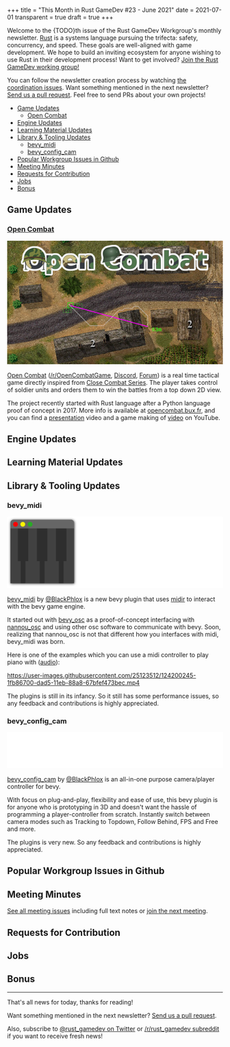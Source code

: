 +++
title = "This Month in Rust GameDev #23 - June 2021"
date = 2021-07-01
transparent = true
draft = true
+++

<!-- Check the post with markdownlint-->

Welcome to the {TODO}th issue of the Rust GameDev Workgroup's
monthly newsletter.
[Rust] is a systems language pursuing the trifecta:
safety, concurrency, and speed.
These goals are well-aligned with game development.
We hope to build an inviting ecosystem for anyone wishing
to use Rust in their development process!
Want to get involved? [Join the Rust GameDev working group!][join]

You can follow the newsletter creation process
by watching [the coordination issues][coordination].
Want something mentioned in the next newsletter?
[Send us a pull request][pr].
Feel free to send PRs about your own projects!

[Rust]: https://rust-lang.org
[join]: https://github.com/rust-gamedev/wg#join-the-fun
[pr]: https://github.com/rust-gamedev/rust-gamedev.github.io
[coordination]: https://github.com/rust-gamedev/rust-gamedev.github.io/issues?q=label%3Acoordination

[Rust]: https://rust-lang.org
[join]: https://github.com/rust-gamedev/wg#join-the-fun

- [Game Updates](#game-updates)
  - [Open Combat](#open-combat)
- [Engine Updates](#engine-updates)
- [Learning Material Updates](#learning-material-updates)
- [Library & Tooling Updates](#library--tooling-updates)
  - [bevy_midi](#bevy_midi)
  - [bevy_config_cam](#bevy_config_cam)
- [Popular Workgroup Issues in Github](#popular-workgroup-issues-in-github)
- [Meeting Minutes](#meeting-minutes)
- [Requests for Contribution](#requests-for-contribution)
- [Jobs](#jobs)
- [Bonus](#bonus)

<!--
Ideal section structure is:

```
### [Title]

![image/GIF description](image link)
_image caption_

A paragraph or two with a summary and [useful links].

_Discussions:
[/r/rust](https://reddit.com/r/rust/todo),
[twitter](https://twitter.com/todo/status/123456)_

[Title]: https://first.link
[useful links]: https://other.link
```

If needed, a section can be split into subsections with a "------" delimiter.
-->

## Game Updates

### [Open Combat][opencombat]

![Open Combat logo](open_combat.jpg)

[Open Combat][opencombat]
([/r/OpenCombatGame](https://reddit.com/r/OpenCombatGame),
[Discord](https://discord.gg/YD2V7XsBQZ),
[Forum](https://discourse.opencombat.bux.fr/))
is a real time tactical game directly inspired from
[Close Combat Series](https://en.wikipedia.org/wiki/Close_Combat_(series)).
The player takes control of soldier units and orders them to win the battles
from a top down 2D view.

The project recently started with Rust language after a Python language proof of
concept in 2017. More info is available at [opencombat.bux.fr][opencombat],
and you can find a
[presentation](https://youtube.com/watch?v=pxVgjBKXlIw) video and a game
making of [video](https://youtube.com/watch?v=3TOEZ7krhvI) on YouTube.

[opencombat]: https://opencombat.bux.fr

## Engine Updates

## Learning Material Updates

## Library & Tooling Updates

### bevy_midi
[![bevy_midi logo](bevy_midi_logo.svg)](https://github.com/BlackPhlox/bevy_midi)

[bevy_midi](https://github.com/BlackPhlox/bevy_midi) by [@BlackPhlox](https://github.com/BlackPhlox) is a new bevy plugin that uses [midir](https://github.com/Boddlnagg/midir) to interact with the bevy game engine.

It started out with [bevy_osc](https://github.com/BlackPhlox/bevy_osc) as a proof-of-concept interfacing with [nannou_osc](https://github.com/nannou-org/nannou_osc) and using other osc software to communicate with bevy. Soon, realizing that nannou_osc is not that different how you interfaces with midi, bevy_midi was born.

Here is one of the examples which you can use a midi controller to play piano with ([audio](https://discord.com/channels/691052431525675048/692648638823923732/857177113923682304)):

https://user-images.githubusercontent.com/25123512/124200245-1fb86700-dad5-11eb-88a8-67bfef473bec.mp4

The plugins is still in its infancy. So it still has some performance issues, so any feedback and contributions is highly appreciated.

### bevy_config_cam
[![bevy_config_cam logo](bevy_config_cam_logo.svg)](https://github.com/BlackPhlox/bevy_config_cam)

[bevy_config_cam](https://github.com/BlackPhlox/bevy_config_cam) by [@BlackPhlox](https://github.com/BlackPhlox) is an all-in-one purpose camera/player controller for bevy. 

With focus on plug-and-play, flexibility and ease of use, this bevy plugin is for anyone who is prototyping in 3D and doesn't want the hassle of programming a player-controller from scratch. 
Instantly switch between camera modes such as Tracking to Topdown, Follow Behind, FPS and Free and more.

The plugins is very new. So any feedback and contributions is highly appreciated.

## Popular Workgroup Issues in Github

<!-- Up to 10 links to interesting issues -->

## Meeting Minutes

<!-- Up to 10 most important notes + a link to the full details -->

[See all meeting issues][label_meeting] including full text notes
or [join the next meeting][join].

[label_meeting]: https://github.com/rust-gamedev/wg/issues?q=label%3Ameeting

## Requests for Contribution

<!-- Links to "good first issue"-labels or direct links to specific tasks -->

## Jobs

<!-- An optional section for new jobs related to Rust gamedev -->

## Bonus

<!-- Bonus section to make the newsletter more interesting
and highlight events from the past. -->

------

That's all news for today, thanks for reading!

Want something mentioned in the next newsletter?
[Send us a pull request][pr].

Also, subscribe to [@rust_gamedev on Twitter][@rust_gamedev]
or [/r/rust_gamedev subreddit][/r/rust_gamedev] if you want to receive fresh news!

<!--
TODO: Add real links and un-comment once this post is published
**Discussions of this post**:
[/r/rust](TODO),
[twitter](TODO).
-->

[/r/rust_gamedev]: https://reddit.com/r/rust_gamedev
[@rust_gamedev]: https://twitter.com/rust_gamedev
[pr]: https://github.com/rust-gamedev/rust-gamedev.github.io

